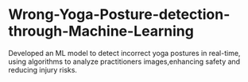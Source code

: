 # Wrong-Yoga-Posture-detection-through-Machine-Learning
Developed an ML model to detect incorrect yoga postures in real-time, using algorithms to analyze practitioners images,enhancing safety and reducing injury risks. 
